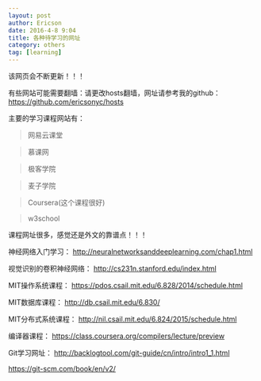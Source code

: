 ```yaml
---
layout: post
author: Ericson
date: 2016-4-8 9:04
title: 各种待学习的网址
category: others
tag: [learning]
---
```

该网页会不断更新！！！

有些网站可能需要翻墙：请更改hosts翻墙，网址请参考我的github：https://github.com/ericsonyc/hosts

主要的学习课程网站有：

>网易云课堂

>慕课网

>极客学院

>麦子学院

>Coursera(这个课程很好)

>w3school

课程网址很多，感觉还是外文的靠谱点！！！

神经网络入门学习：
http://neuralnetworksanddeeplearning.com/chap1.html

视觉识别的卷积神经网络：
http://cs231n.stanford.edu/index.html

MIT操作系统课程：
https://pdos.csail.mit.edu/6.828/2014/schedule.html

MIT数据库课程：
http://db.csail.mit.edu/6.830/

MIT分布式系统课程：
http://nil.csail.mit.edu/6.824/2015/schedule.html

编译器课程：
https://class.coursera.org/compilers/lecture/preview

Git学习网址：
http://backlogtool.com/git-guide/cn/intro/intro1_1.html

https://git-scm.com/book/en/v2/
